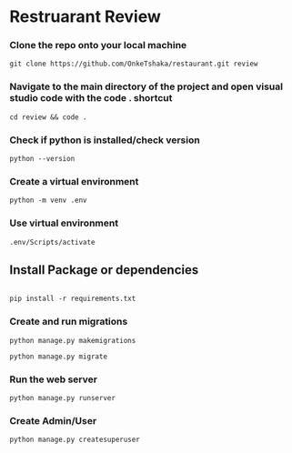 # Restruarant Review

### Clone the repo onto your local machine
``` 
git clone https://github.com/OnkeTshaka/restaurant.git review 

```



### Navigate to the main directory of the project and open visual studio code with the code . shortcut
``` 
cd review && code .

```



### Check if python is installed/check version
``` 
python --version
``` 
### Create a virtual environment
``` 
python -m venv .env

```

### Use virtual environment
``` 
.env/Scripts/activate

```

## Install Package or dependencies
``` 

pip install -r requirements.txt

```


### Create and run migrations
``` 
python manage.py makemigrations

python manage.py migrate

```


### Run the web server
``` 
python manage.py runserver 

```


### Create Admin/User
``` 
python manage.py createsuperuser

```
